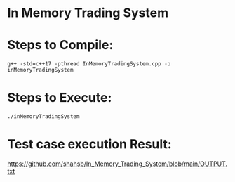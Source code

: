# In Memory Trading System

# Steps to Compile:
```
g++ -std=c++17 -pthread InMemoryTradingSystem.cpp -o inMemoryTradingSystem
```

# Steps to Execute:
```
./inMemoryTradingSystem
```

# Test case execution Result:
https://github.com/shahsb/In_Memory_Trading_System/blob/main/OUTPUT.txt
